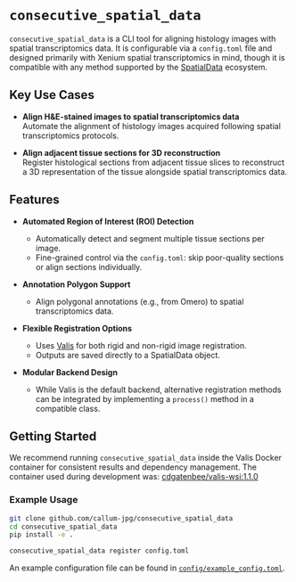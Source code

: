 # `consecutive_spatial_data`

`consecutive_spatial_data` is a CLI tool for aligning histology images with spatial transcriptomics data. It is configurable via a `config.toml` file and designed primarily with Xenium spatial transcriptomics in mind, though it is compatible with any method supported by the [SpatialData](https://github.com/scverse/spatialdata) ecosystem.

## Key Use Cases

- **Align H&E-stained images to spatial transcriptomics data**  
  Automate the alignment of histology images acquired following spatial transcriptomics protocols.
  
- **Align adjacent tissue sections for 3D reconstruction**  
  Register histological sections from adjacent tissue slices to reconstruct a 3D representation of the tissue alongside spatial transcriptomics data.

## Features

- **Automated Region of Interest (ROI) Detection**  
  - Automatically detect and segment multiple tissue sections per image.  
  - Fine-grained control via the `config.toml`: skip poor-quality sections or align sections individually.

- **Annotation Polygon Support**  
  - Align polygonal annotations (e.g., from Omero) to spatial transcriptomics data.

- **Flexible Registration Options**  
  - Uses [Valis](https://github.com/choosehappy/valis) for both rigid and non-rigid image registration.  
  - Outputs are saved directly to a SpatialData object.

- **Modular Backend Design**  
  - While Valis is the default backend, alternative registration methods can be integrated by implementing a `process()` method in a compatible class.

## Getting Started

We recommend running `consecutive_spatial_data` inside the Valis Docker container for consistent results and dependency management. The container used during development was: [cdgatenbee/valis-wsi:1.1.0](https://hub.docker.com/r/cdgatenbee/valis-wsi/tags)

### Example Usage

```bash
git clone github.com/callum-jpg/consecutive_spatial_data
cd consecutive_spatial_data
pip install -e .

consecutive_spatial_data register config.toml
```

An example configuration file can be found in [`config/example_config.toml`](config/example_config.toml).
